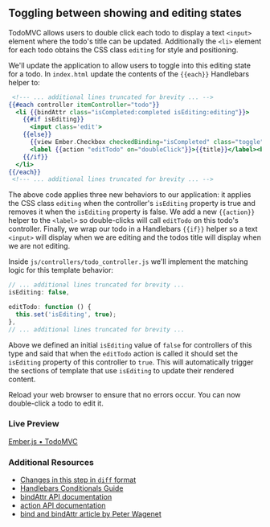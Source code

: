 ## Toggling between showing and editing states

TodoMVC allows users to double click each todo to display a text `<input>` element where the todo's title can be updated. Additionally the `<li>` element for each todo obtains the CSS class `editing` for style and positioning.

We'll update the application to allow users to toggle into this editing state for a todo. In `index.html` update the contents of the `{{each}}` Handlebars helper to:

```handlebars
 <!--- ... additional lines truncated for brevity ... -->
{{#each controller itemController="todo"}}
  <li {{bindAttr class="isCompleted:completed isEditing:editing"}}>
    {{#if isEditing}}
      <input class='edit'>
    {{else}}
      {{view Ember.Checkbox checkedBinding="isCompleted" class="toggle"}}
      <label {{action "editTodo" on="doubleClick"}}>{{title}}</label><button class="destroy"></button>
    {{/if}}
  </li>
{{/each}}
 <!--- ... additional lines truncated for brevity ... -->
```

The above code applies three new behaviors to our application: it applies the CSS class `editing` when the controller's `isEditing` property is true and removes it when the `isEditing` property is false. We add a new `{{action}}` helper to the `<label>` so double-clicks will call `editTodo` on 
this todo's controller. Finally, we wrap our todo in a Handlebars `{{if}}` helper so a text `<input>` will display when we are editing and the todos title will display when we are not editing.

Inside `js/controllers/todo_controller.js` we'll implement the matching logic for this template behavior:

```javascript
// ... additional lines truncated for brevity ...
isEditing: false,

editTodo: function () {
  this.set('isEditing', true);
},
// ... additional lines truncated for brevity ...
```

Above we defined an initial `isEditing` value of `false` for controllers of this type and said that when the `editTodo` action is called it should set the `isEditing` property of this controller to `true`.  This will automatically trigger the sections of template that use `isEditing` to update their rendered content.

Reload your web browser to ensure that no errors occur. You can now double-click a todo to edit it.

### Live Preview
<a class="jsbin-embed" href="http://jsbin.com/ururuc/2/embed?live">Ember.js • TodoMVC</a><script src="http://static.jsbin.com/js/embed.js"></script> 
  
### Additional Resources

  * [Changes in this step in `diff` format](https://github.com/emberjs/quickstart-code-sample/commit/7eb87f8f987714385e8381197ec7c77215df8cf9)
  * [Handlebars Conditionals Guide](/guides/templates/conditionals)
  * [bindAttr API documentation](/api/classes/Ember.Handlebars.helpers.html#method_bindAttr)
  * [action API documentation](/api/classes/Ember.Handlebars.helpers.html#method_action)
  * [bind and bindAttr article by Peter Wagenet](http://www.emberist.com/2012/04/06/bind-and-bindattr.html)
